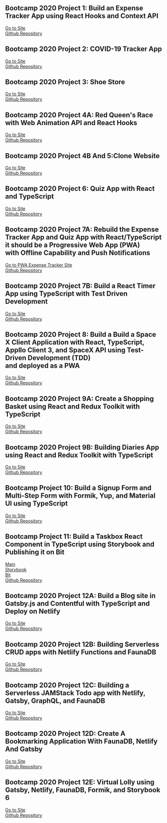 ## Bootcamp 2020 Project 1: Build an Expense Tracker App using React Hooks and Context API

[Go to Site](http://expensetracker-shahzad.surge.sh/)<br/>
[Github Repository](https://github.com/Shahzad6077/1-Expense-Tracker-app)<br/>

## Bootcamp 2020 Project 2: COVID-19 Tracker App

[Go to Site](http://covidtracker-shahzad.surge.sh/)<br/>
[Github Repository](https://github.com/Shahzad6077/2_Covid-Traker)<br/>

## Bootcamp 2020 Project 3: Shoe Store

[Go to Site](https://cart-shahzad.surge.sh/)<br/>
[Github Repository](https://github.com/Shahzad6077/cart-reduxtoolkit-app)<br/>

## Bootcamp 2020 Project 4A: Red Queen's Race with Web Animation API and React Hooks

[Go to Site](http://alice-queenrace-shahzad.surge.sh/)<br/>
[Github Repository](https://github.com/Shahzad6077/queen-race-webAnimation)<br/>

## Bootcamp 2020 Project 4B And 5:Clone Website

[Go to Site](http://zaparetechclone-shahzad.surge.sh/)<br/>
[Github Repository](https://github.com/Shahzad6077/zaparetech-clone-react)<br/>

## Bootcamp 2020 Project 6: Quiz App with React and TypeScript

[Go to Site](http://quizts-shahzad.surge.sh/)<br/>
[Github Repository](https://github.com/Shahzad6077/quiz-app-typescript)<br/>

## Bootcamp 2020 Project 7A: Rebuild the Expense Tracker App and Quiz App with React/TypeScript it should be a Progressive Web App (PWA)<br/> with Offline Capability and Push Notifications

[Go to PWA Expense Tracker Site](https://expensetrackerts-shahzad.surge.sh/)<br/>
[Github Repository](https://github.com/Shahzad6077/TS-Expense-Tracker-app)<br/>

## Bootcamp 2020 Project 7B: Build a React Timer App using TypeScript with Test Driven Development

[Go to Site](https://timer-shahzad.surge.sh/)<br/>
[Github Repository](https://github.com/Shahzad6077/timer-app)<br/>

## Bootcamp 2020 Project 8: Build a Build a Space X Client Application with React, TypeScript, Appllo Client 3, and SpaceX API using Test-Driven Development (TDD)<br/> and deployed as a PWA

[Go to Site](https://spacex-shahzad.surge.sh/)<br/>
[Github Repository](https://github.com/Shahzad6077/spacex-app-appolo3)<br/>

## Bootcamp 2020 Project 9A: Create a Shopping Basket using React and Redux Toolkit with TypeScript

[Go to Site](https://cart-shahzad.surge.sh/)<br/>
[Github Repository](https://github.com/Shahzad6077/cart-reduxtoolkit-app)<br/>

## Bootcamp 2020 Project 9B: Building Diaries App using React and Redux Toolkit with TypeScript

[Go to Site](https://diaires-shahzad.surge.sh/)<br/>
[Github Repository](https://github.com/Shahzad6077/diaries-app-miragejs)<br/>

## Bootcamp Project 10: Build a Signup Form and Multi-Step Form with Formik, Yup, and Material UI using TypeScript

[Go to Site](https://multistep-shahzad.surge.sh/)<br/>
[Github Repository](https://github.com/Shahzad6077/multistep-form-formik-yup)<br/>

## Bootcamp Project 11: Build a Taskbox React Component in TypeScript using Storybook and Publishing it on Bit

[Main](https://taskbox-shahzad.surge.sh/)<br/>
[Storybook](https://story-taskbox-shahzad.surge.sh/)<br/>
[Bit](https://bit.dev/shahzad6077/taskbox)<br/>
[Github Repository](https://github.com/Shahzad6077/taskbox-storybook-bit-dev)<br/>

## Bootcamp 2020 Project 12A: Build a Blog site in Gatsby.js and Contentful with TypeScript and Deploy on Netlify

[Go to Site](https://blog-contentful-gatsby-shahzad.netlify.app/)<br/>
[Github Repository](https://github.com/Shahzad6077/blogger-gatsby-contentful)<br/>

## Bootcamp 2020 Project 12B: Building Serverless CRUD apps with Netlify Functions and FaunaDB

[Go to Site](https://crud-faunadb-shahzad.netlify.app/)<br/>
[Github Repository](https://github.com/Shahzad6077/crud-netlify-faunadb)<br/>

## Bootcamp 2020 Project 12C: Building a Serverless JAMStack Todo app with Netlify, Gatsby, GraphQL, and FaunaDB

[Go to Site](https://todo-faunadb-graphql.netlify.app/)<br/>
[Github Repository](https://github.com/Shahzad6077/serverless-todo-netlify-faunadb-graphql)<br/>

## Bootcamp 2020 Project 12D: Create A Bookmarking Application With FaunaDB, Netlify And Gatsby

[Go to Site](https://bookmark-shahzad.netlify.app/)<br/>
[Github Repository](https://github.com/Shahzad6077/bookmark-faunadb-netlify)<br/>

## Bootcamp 2020 Project 12E: Virtual Lolly using Gatsby, Netlify, FaunaDB, Formik, and Storybook 6

[Go to Site](https://virtual-lolly-shahzad.netlify.app/)<br/>
[Github Repository](https://github.com/Shahzad6077/virtual-lolly-faunadb-fn)<br/>
